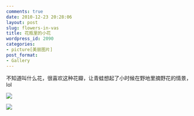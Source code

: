 ```yaml
---
comments: true
date: 2010-12-23 20:28:06
layout: post
slug: flowers-in-vas
title: 花瓶里的小花
wordpress_id: 2090
categories:
- picture[美丽图片]
post_format:
- Gallery
---
```


不知道叫什么花，很喜欢这种花瓣，让青蛙想起了小时候在野地里摘野花的情景，lol

![](https://lh3.googleusercontent.com/-cQGi6iZIfGs/Tg6TQpI6DNI/AAAAAAAAGjo/3vqIBhc-K7g/s800/IMG_20101223_142347.jpg)

![](https://lh3.googleusercontent.com/-jbk2SLUasW8/Tg6Tcux2gXI/AAAAAAAAGjo/bXmX2hJgx0A/s800/IMG_20101223_142337.jpg)
